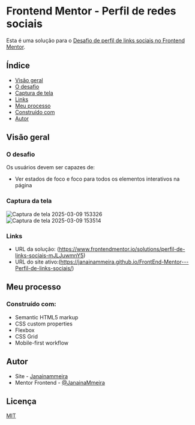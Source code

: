 # Frontend Mentor - Perfil de redes sociais

Esta é uma solução para o [Desafio de perfil de links sociais no Frontend Mentor](https://www.frontendmentor.io/challenges/social-links-profile-UG32l9m6dQ). 

## Índice

- [Visão geral](#visão-geral)
- [O desafio](#o-desafio)
- [Captura de tela](#captura-de-tela)
- [Links](#links)
- [Meu processo](#meu-processo)
- [Construído com](#construído-com)
- [Autor](#autor)


## Visão geral

### O desafio

Os usuários devem ser capazes de:

- Ver estados de foco e foco para todos os elementos interativos na página

### Captura da tela
![Captura de tela 2025-03-09 153326](https://github.com/user-attachments/assets/cad524f7-0eb0-48ab-9a33-48f288fff5dc)
![Captura de tela 2025-03-09 153514](https://github.com/user-attachments/assets/d3c8b9f4-2710-4738-b72f-eb2f756958ea)


### Links

- URL da solução: (https://www.frontendmentor.io/solutions/perfil-de-links-sociais-mJLJuwmnY5)
- URL do site ativo:(https://janainammeira.github.io/FrontEnd-Mentor---Perfil-de-links-sociais/)

## Meu processo

### Construído com:

- Semantic HTML5 markup
- CSS custom properties
- Flexbox
- CSS Grid
- Mobile-first workflow

## Autor

- Site - [Janainammeira](https://janainammeira.github.io/FrontEnd-Mentor---Perfil-de-links-sociais/)
- Mentor Frontend - [@JanainaMmeira](https://www.frontendmentor.io/profile/JanainaMmeira)


## Licença

[MIT](https://choosealicense.com/licenses/mit/)
 
